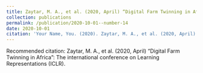 ```yaml
---
title: Zaytar, M. A., et al. (2020, April) “Digital Farm Twinning in Africa”: The international conference on Learning Representations (ICLR).
collection: publications
permalink: /publication/2020-10-01--number-14
date: 2020-10-01
citation: 'Your Name, You. (2020). Zaytar, M. A., et al. (2020, April) “Digital Farm Twinning in Africa”: The international conference on Learning Representations (ICLR). <i>Journal X</i>. 1(1).'
---
```


Recommended citation: Zaytar, M. A., et al. (2020, April) “Digital Farm Twinning in Africa”: The international conference on Learning Representations (ICLR).
